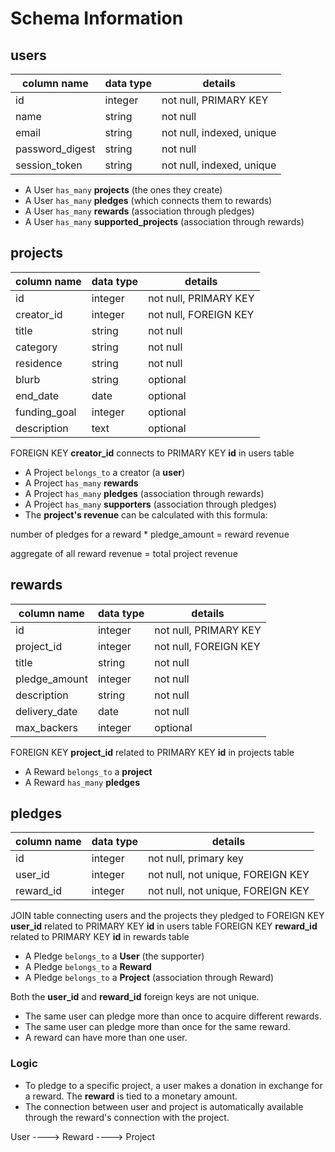 # Schema Information

## users

| column name     | data type | details                   |
|-----------------|-----------|---------------------------|
| id              | integer   | not null, PRIMARY KEY     |
| name            | string    | not null                  |
| email           | string    | not null, indexed, unique |
| password_digest | string    | not null                  |
| session_token   | string    | not null, indexed, unique |

- A User `has_many` **projects** (the ones they create)
- A User `has_many` **pledges** (which connects them to rewards)
- A User `has_many` **rewards** (association through pledges)
- A User `has_many` **supported_projects** (association through rewards)

## projects

| column name         | data type | details               |
|---------------------|-----------|-----------------------|
| id                  | integer   | not null, PRIMARY KEY |
| creator_id          | integer   | not null, FOREIGN KEY |
| title               | string    | not null              |
| category            | string    | not null              |
| residence           | string    | not null              |
| blurb               | string    | optional              |
| end_date            | date      | optional              |
| funding_goal        | integer   | optional              |
| description         | text      | optional              |

FOREIGN KEY **creator_id** connects to PRIMARY KEY **id** in users table

- A Project `belongs_to` a creator (a **user**)
- A Project `has_many` **rewards**
- A Project `has_many` **pledges** (association through rewards)
- A Project `has_many` **supporters** (association through pledges)
- The **project's revenue** can be calculated with this formula:

number of pledges for a reward * pledge_amount = reward revenue

aggregate of all reward revenue = total project revenue

## rewards

| column name   | data type | details               |
|---------------|-----------|-----------------------|
| id            | integer   | not null, PRIMARY KEY |
| project_id    | integer   | not null, FOREIGN KEY |
| title         | string    | not null              |
| pledge_amount | integer   | not null              |
| description   | string    | not null              |
| delivery_date | date      | not null              |
| max_backers   | integer   | optional              |

FOREIGN KEY **project_id** related to PRIMARY KEY **id** in projects table

- A Reward `belongs_to` a **project**
- A Reward `has_many` **pledges**

## pledges

| column name | data type | details                           |
|-------------|-----------|-----------------------------------|
| id          | integer   | not null, primary key             |
| user_id     | integer   | not null, not unique, FOREIGN KEY |
| reward_id   | integer   | not null, not unique, FOREIGN KEY |

JOIN table connecting users and the projects they pledged to
FOREIGN KEY **user_id** related to PRIMARY KEY **id** in users table
FOREIGN KEY **reward_id** related to PRIMARY KEY **id** in rewards table

- A Pledge `belongs_to` a **User** (the supporter)
- A Pledge `belongs_to` a **Reward**
- A Pledge `belongs_to` a **Project** (association through Reward)

Both the **user_id** and **reward_id** foreign keys are not unique.

- The same user can pledge more than once to acquire different rewards.
- The same user can pledge more than once for the same reward.
- A reward can have more than one user.

### Logic

- To pledge to a specific project, a user makes a donation in exchange for a reward. The **reward** is tied to a monetary amount.
- The connection between user and project is automatically available through the reward's connection with the project.

User ---->  Reward ----> Project
